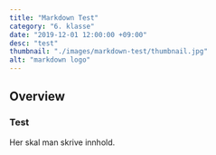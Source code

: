 ```yaml
---
title: "Markdown Test"
category: "6. klasse"
date: "2019-12-01 12:00:00 +09:00"
desc: "test"
thumbnail: "./images/markdown-test/thumbnail.jpg"
alt: "markdown logo"
---
```


## Overview

### Test
Her skal man skrive innhold.

